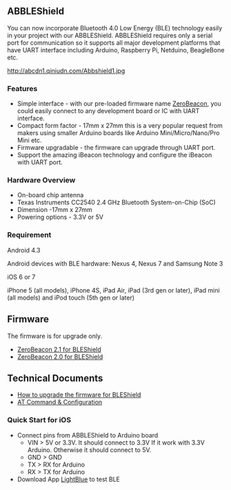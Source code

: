 



## ABBLEShield

You can now incorporate Bluetooth 4.0 Low Energy (BLE) technology easily
in your project with our ABBLEShield. ABBLEShield requires only a serial
port for communication so it supports all major development platforms
that have UART interface including Arduino, Raspberry Pi, Netduino,
BeagleBone etc.

<http://abcdn1.qiniudn.com/Abbshield1.jpg>

### Features

  - Simple interface - with our pre-loaded firmware name
    [ZeroBeacon](Firmware/ZeroBeacon.md), you could easily
    connect to any development board or IC with UART interface.
  - Compact form factor - 17mm x 27mm this is a very popular request
    from makers using smaller Arduino boards like Arduino
    Mini/Micro/Nano/Pro Mini etc.
  - Firmware upgradable - the firmware can upgrade through UART port.
  - Support the amazing iBeacon technology and configure the iBeacon
    with UART port.

### Hardware Overview

  - On-board chip antenna
  - Texas Instruments CC2540 2.4 GHz Bluetooth System-on-Chip (SoC)
  - Dimension -17mm x 27mm
  - Powering options - 3.3V or 5V

### Requirement

Android 4.3

Android devices with BLE hardware: Nexus 4, Nexus 7 and Samsung Note 3

iOS 6 or 7

iPhone 5 (all models), iPhone 4S, iPad Air, iPad (3rd gen or later),
iPad mini (all models) and iPod touch (5th gen or later)

## Firmware

The firmware is for upgrade only.

  - [ZeroBeacon 2.1 for
    BLEShield](http://abcdn1.qiniudn.com/zerobeacon-ebl-2.1.bin?attname=)
  - [ZeroBeacon 2.0 for
    BLEShield](http://abcdn1.qiniudn.com/zerobeacon-ebl-2.0.bin?attname=)

## Technical Documents

  - [How to upgrade the firmware for
    BLEShield](How_to_upgrade_the_firmware_for_BLEShield.md)
  - [AT Command & Configuration](Firmware/ZeroBeacon.md)

### Quick Start for iOS

  - Connect pins from ABBLEShield to Arduino board
      - VIN \> 5V or 3.3V. It should connect to 3.3V If it work with
        3.3V Arduino. Otherwise it should connect to 5V.
      - GND \> GND
      - TX \> RX for Arduino
      - RX \> TX for Arduino
  - Download App
    [LightBlue](https://itunes.apple.com/app/lightblue/id557428110?mt=8)
    to test BLE

